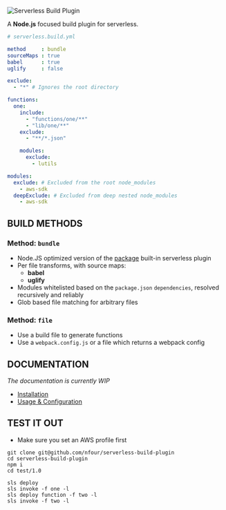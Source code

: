 ![Serverless Build Plugin](https://i.imgur.com/6ARU4Xm.png)

A **Node.js** focused build plugin for serverless.

```yaml
# serverless.build.yml

method     : bundle
sourceMaps : true
babel      : true
uglify     : false

exclude:
  - "*" # Ignores the root directory

functions:
  one:
    include:
      - "functions/one/**"
      - "lib/one/**"
    exclude:
      - "**/*.json"

    modules:
      exclude:
        - lutils

modules:
  exclude: # Excluded from the root node_modules
    - aws-sdk
  deepExclude: # Excluded from deep nested node_modules
    - aws-sdk
```

## BUILD METHODS

### Method: `bundle`

- Node.JS optimized version of the [package](https://github.com/serverless/serverless/blob/master/docs/providers/aws/guide/packaging.md) built-in serverless plugin
- Per file transforms, with source maps:
  - **babel**
  - **uglify**
- Modules whitelisted based on the `package.json` `dependencies`, resolved recursively and reliably
- Glob based file matching for arbitrary files

### Method: `file`

- Use a build file to generate functions
- Use a `webpack.config.js` or a file which returns a webpack config

## DOCUMENTATION

_The documentation is currently WIP_

- [Installation](./docs/Installation.md)
- [Usage & Configuration](./docs/Usage.md)


## TEST IT OUT

- Make sure you set an AWS profile first

```
git clone git@github.com/nfour/serverless-build-plugin
cd serverless-build-plugin
npm i
cd test/1.0

sls deploy
sls invoke -f one -l
sls deploy function -f two -l
sls invoke -f two -l
```

